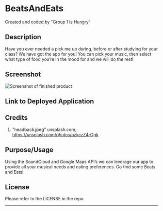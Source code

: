 # BeatsAndEats

Created and coded by "Group 1 is Hungry"

## Description

Have you ever needed a pick me up during, before or after studying for your class? We have got the app for you! You can pick your music, then select what type of food you’re in the mood for and we will do the rest!

## Screenshot

![Screenshot of finished product]()

## Link to Deployed Application

<placeholder>

## Credits

1. "headback.jpeg" unsplash.com, https://unsplash.com/photos/azkczZ4rOgk


## Purpose/Usage

Using the SoundCloud and Google Maps API’s we can leverage our app to provide all your musical needs and eating preferences. Go find some Beats and Eats!

## License

Please refer to the LICENSE in the repo.

---